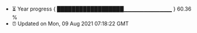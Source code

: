 - ⏳ Year progress { ██████████████████▁▁▁▁▁▁▁▁▁▁▁▁ } 60.36 %
- ⏰ Updated on Mon, 09 Aug 2021 07:18:22 GMT

